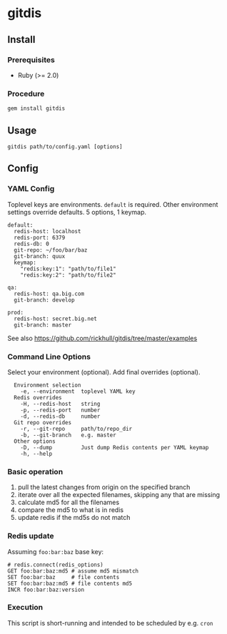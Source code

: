 # gitdis

## Install

### Prerequisites

* Ruby (>= 2.0)

### Procedure

`gem install gitdis`

## Usage

`gitdis path/to/config.yaml [options]`

## Config

### YAML Config

Toplevel keys are environments.  `default` is required. Other environment
settings override defaults.  5 options, 1 keymap.

```
default:
  redis-host: localhost
  redis-port: 6379
  redis-db: 0
  git-repo: ~/foo/bar/baz
  git-branch: quux
  keymap:
    "redis:key:1": "path/to/file1"
    "redis:key:2": "path/to/file2"

qa:
  redis-host: qa.big.com
  git-branch: develop

prod:
  redis-host: secret.big.net
  git-branch: master
```

See also https://github.com/rickhull/gitdis/tree/master/examples

### Command Line Options

Select your environment (optional).  Add final overrides (optional).

```
  Environment selection
    -e, --environment  toplevel YAML key
  Redis overrides
    -H, --redis-host   string
    -p, --redis-port   number
    -d, --redis-db     number
  Git repo overrides
    -r, --git-repo     path/to/repo_dir
    -b, --git-branch   e.g. master
  Other options
    -D, --dump         Just dump Redis contents per YAML keymap
    -h, --help
```

### Basic operation

1. pull the latest changes from origin on the specified branch
2. iterate over all the expected filenames, skipping any that are missing
3. calculate md5 for all the filenames
4. compare the md5 to what is in redis
5. update redis if the md5s do not match

### Redis update

Assuming `foo:bar:baz` base key:

```
# redis.connect(redis_options)
GET foo:bar:baz:md5 # assume md5 mismatch
SET foo:bar:baz     # file contents
SET foo:bar:baz:md5 # file contents md5
INCR foo:bar:baz:version
```

### Execution

This script is short-running and intended to be scheduled by e.g. `cron`
